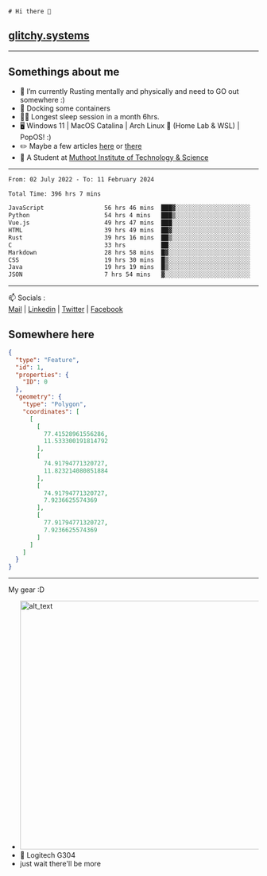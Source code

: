 ```
# Hi there 👋
```
## [glitchy.systems](https://glitchy.systems)
---

## Somethings about me



- 🌱 I’m currently Rusting mentally and physically and need to GO out somewhere :)
- 🐋 Docking some containers
- 😶‍🌫️ Longest sleep session in a month 6hrs.
- 🖥️ Windows 11 | MacOS Catalina | Arch Linux 🦩 (Home Lab & WSL) | PopOS! :)
- ✏️ Maybe a few articles [here](https://medium.com/@advaithnarayanan8) or [there](https://medium.com/@advaithnarayanan8)
- 📑 A Student at [Muthoot Institute of Technology & Science](https://mgmits.ac.in/)



---

<!--START_SECTION:waka-->

```txt
From: 02 July 2022 - To: 11 February 2024

Total Time: 396 hrs 7 mins

JavaScript                 56 hrs 46 mins  ███▓░░░░░░░░░░░░░░░░░░░░░   14.33 %
Python                     54 hrs 4 mins   ███▒░░░░░░░░░░░░░░░░░░░░░   13.65 %
Vue.js                     49 hrs 47 mins  ███░░░░░░░░░░░░░░░░░░░░░░   12.57 %
HTML                       39 hrs 49 mins  ██▓░░░░░░░░░░░░░░░░░░░░░░   10.05 %
Rust                       39 hrs 16 mins  ██▒░░░░░░░░░░░░░░░░░░░░░░   09.91 %
C                          33 hrs          ██░░░░░░░░░░░░░░░░░░░░░░░   08.33 %
Markdown                   28 hrs 58 mins  █▓░░░░░░░░░░░░░░░░░░░░░░░   07.32 %
CSS                        19 hrs 30 mins  █▒░░░░░░░░░░░░░░░░░░░░░░░   04.92 %
Java                       19 hrs 19 mins  █▒░░░░░░░░░░░░░░░░░░░░░░░   04.88 %
JSON                       7 hrs 54 mins   ▓░░░░░░░░░░░░░░░░░░░░░░░░   02.00 %
```

<!--END_SECTION:waka-->

---

📫 Socials :<br>
[Mail](mailto:advaithnarayanan8@gmail.com) | [Linkedin](https://www.linkedin.com/in/advaith-narayanan-a72152214/) | [Twitter](https://twitter.com/advaithnarayan) | [Facebook](https://screenmessage.com/qinq)

## Somewhere here

```geojson
{
  "type": "Feature",
  "id": 1,
  "properties": {
    "ID": 0
  },
  "geometry": {
    "type": "Polygon",
    "coordinates": [
      [
        [
          77.41528961556286,
          11.533300191814792
        ],
        [
          74.91794771320727,
          11.823214080851884
        ],
        [
          74.91794771320727,
          7.9236625574369
        ],
        [
          77.91794771320727,
          7.9236625574369
        ]
      ]
    ]
  }
}
```


--- 
My gear :D

- [<img alt="alt_text" width="500px" src="https://valid.x86.fr/cache/banner/xv24bv-6.png" />](https://valid.x86.fr/xv24bv)
- 🐁 Logitech G304
- just wait there'll be more

